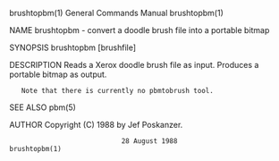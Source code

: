 brushtopbm(1)              General Commands Manual              brushtopbm(1)

NAME
       brushtopbm - convert a doodle brush file into a portable bitmap

SYNOPSIS
       brushtopbm [brushfile]

DESCRIPTION
       Reads  a Xerox doodle brush file as input.  Produces a portable bitmap
       as output.

       Note that there is currently no pbmtobrush tool.

SEE ALSO
       pbm(5)

AUTHOR
       Copyright (C) 1988 by Jef Poskanzer.

                                28 August 1988                  brushtopbm(1)
